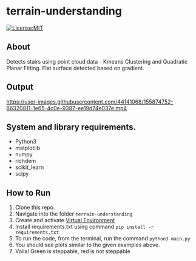 # terrain-understanding
[![License:MIT](https://img.shields.io/badge/License-MIT-green.svg)](https://github.com/nalindas9/terrain-understanding/blob/master/LICENSE)

## About
Detects stairs using point cloud data - Kmeans Clustering and Quadratic Planar Fitting. Flat surface detected based on gradient.

## Output

https://user-images.githubusercontent.com/44141068/155874752-66320811-1e65-4c0e-9387-ee19d74e037e.mp4


## System and library requirements.
 - Python3
 - matplotlib
 - numpy
 - richdem
 - scikit_learn
 - scipy
 
## How to Run
1. Clone this repo. <br>
2. Navigate into the folder `terrain-understanding` <br>
3. Create and activate [Virtual Environment](https://docs.python.org/3/library/venv.html) <br>
4. Install requirements.txt using command `pip install -r requirements.txt`
5. To run the code, from the terminal, run the command `python3 main.py` <br>
6. You should see plots similar to the given examples above. 
7. Voila! Green is steppable, red is not steppable
